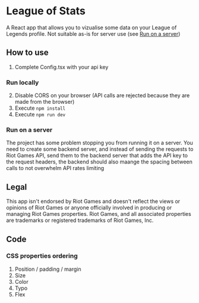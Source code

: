 # League of Stats
A React app that allows you to vizualise some data on your League of Legends profile. Not suitable as-is for server use (see [Run on a server](#run-on-a-server))

## How to use
1. Complete Config.tsx with your api key
### Run locally
2. Disable CORS on your browser (API calls are rejected because they are made from the browser)
3. Execute `npm install`
4. Execute `npm run dev`
### Run on a server
The project has some problem stopping you from running it on a server. You need to create some backend server, and instead of sending the requests to Riot Games API, send them to the backend server that adds the API key to the request headers, the backend should also maange the spacing between calls to not overwhelm API rates limiting

## Legal
This app isn't endorsed by Riot Games and doesn't reflect the views or opinions of Riot Games or anyone officially involved in producing or managing Riot Games properties. Riot Games, and all associated properties are trademarks or registered trademarks of Riot Games, Inc.

## Code
### CSS properties ordering
1. Position / padding / margin
2. Size
3. Color
4. Typo
5. Flex
